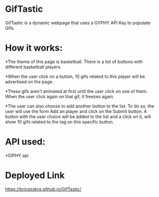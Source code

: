 # GifTastic



GifTastic is a dynamic webpage that uses a GYPHY API Key to populate Gifs. 





# How it works:



*The theme of this page is basketball. There is a list of buttons with different basketball players.

*When the user click on a button, 10 gifs related to this player will be advertised on the page.

*These gifs aren't animated at first until the user click on one of them. When the user click again on that gif, it freezes again.

*The user can also choose to add another button to the list. To do so, the user will use the form Add an player and click on the Submit button. A button with the user choice will be added to the list and a click on it, will show 10 gifs related to the tag on this specific button.





# API used:



*GIPHY api



# Deployed Link

https://bricezakra.github.io/GifTastic/
